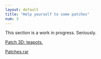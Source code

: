 ```yaml
---
layout: default
title: "Help yourself to some patches"
num: 3
---
```


This section is a work in progress. Seriously.


[Patch 3D: teapots.](assets/teapot.v4p)

[Patches.rar](assets/PATCHES.rar)

